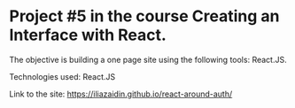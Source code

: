 # Project #5 in the course Creating an Interface with React.
The objective is building a one page site using the following tools: React.JS.

Technologies used: React.JS

Link to the site: https://iliazaidin.github.io/react-around-auth/